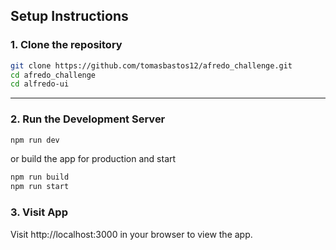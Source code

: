 ## Setup Instructions

### 1. Clone the repository

```bash
git clone https://github.com/tomasbastos12/afredo_challenge.git
cd afredo_challenge
cd alfredo-ui
```
---
### 2. Run the Development Server
```bash
npm run dev
```
or build the app for production and start
```bash
npm run build
npm run start
```
### 3. Visit App

Visit http://localhost:3000 in your browser to view the app.
